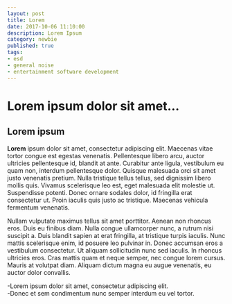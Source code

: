 ```yaml
---
layout: post
title: Lorem
date: 2017-10-06 11:10:00
description: Lorem Ipsum
category: newbie
published: true
tags: 
- esd
- general noise
- entertainment software development
---
```


Lorem ipsum dolor sit amet...
==
Lorem ipsum 
--
<b>Lorem</b> ipsum dolor sit amet, consectetur adipiscing elit. Maecenas vitae tortor congue est egestas venenatis. Pellentesque libero arcu, auctor ultricies pellentesque id, blandit at ante. Curabitur ante ligula, vestibulum eu quam non, interdum pellentesque dolor. Quisque malesuada orci sit amet justo venenatis pretium. Nulla tristique tellus tellus, sed dignissim libero mollis quis. Vivamus scelerisque leo est, eget malesuada elit molestie ut. Suspendisse potenti. Donec ornare sodales dolor, id fringilla erat consectetur ut. Proin iaculis quis justo ac tristique. Maecenas vehicula fermentum venenatis.  

Nullam vulputate maximus tellus sit amet porttitor. Aenean non rhoncus eros. Duis eu finibus diam. Nulla congue ullamcorper nunc, a rutrum nisi suscipit a. Duis blandit sapien at erat fringilla, at tristique turpis iaculis. Nunc mattis scelerisque enim, id posuere leo pulvinar in. Donec accumsan eros a vestibulum consectetur. Ut aliquam sollicitudin nunc sed iaculis. In rhoncus ultricies eros. Cras mattis quam et neque semper, nec congue lorem cursus. Mauris at volutpat diam. Aliquam dictum magna eu augue venenatis, eu auctor dolor convallis.

-Lorem ipsum dolor sit amet, consectetur adipiscing elit.  
-Donec et sem condimentum nunc semper interdum eu vel tortor.  
